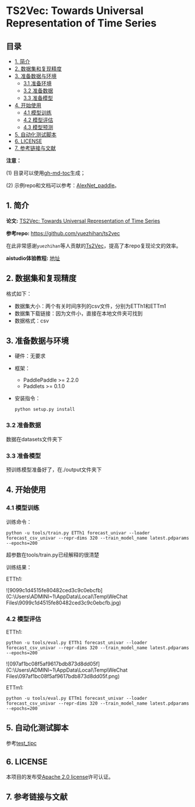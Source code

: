 # TS2Vec: Towards Universal Representation of Time Series

## 目录

- [1. 简介]()
- [2. 数据集和复现精度]()
- [3. 准备数据与环境]()
    - [3.1 准备环境]()
    - [3.2 准备数据]()
    - [3.3 准备模型]()
- [4. 开始使用]()
    - [4.1 模型训练]()
    - [4.2 模型评估]()
    - [4.3 模型预测]()
- [5. 自动化测试脚本]()
- [6. LICENSE]()
- [7. 参考链接与文献]()


**注意：**

(1) 目录可以使用[gh-md-toc](https://github.com/ekalinin/github-markdown-toc)生成；

(2) 示例repo和文档可以参考：[AlexNet_paddle](https://github.com/littletomatodonkey/AlexNet-Prod/blob/tipc/pipeline/Step5/AlexNet_paddle/README.md)。

## 1. 简介



**论文:** [TS2Vec: Towards Universal Representation of Time Series](https://arxiv.org/abs/2106.10466)

**参考repo:** https://github.com/yuezhihan/ts2vec

在此非常感谢`yuezhihan`等人贡献的[Ts2Vec](https://github.com/yuezhihan/ts2vec)，提高了本repo复现论文的效率。

**aistudio体验教程:** [地址](url)


## 2. 数据集和复现精度

格式如下：

- 数据集大小：两个有关时间序列的csv文件，分别为ETTh1和ETTm1
- 数据集下载链接：因为文件小，直接在本地文件夹可找到
- 数据格式：csv

## 3. 准备数据与环境

- 硬件：无要求

- 框架：
  - PaddlePaddle >= 2.2.0
  - Paddlets >= 0.1.0

- 安装指令：

  ```
  python setup.py install
  ```

### 3.2 准备数据

数据在datasets文件夹下


### 3.3 准备模型


预训练模型准备好了，在./output文件夹下


## 4. 开始使用


### 4.1 模型训练

训练命令：

```
python -u tools/train.py ETTh1 forecast_univar --loader forecast_csv_univar --repr-dims 320 --train_model_name latest.pdparams  --epochs=200
```

超参数在tools/train.py已经解释的很清楚

训练结果：

ETTh1:

![9099c1d4515fe80482ced3c9c0ebcfb](C:\Users\ADMINI~1\AppData\Local\Temp\WeChat Files\9099c1d4515fe80482ced3c9c0ebcfb.jpg)

### 4.2 模型评估

ETTh1:

```
python -u tools/eval.py ETTh1 forecast_univar --loader forecast_csv_univar --repr-dims 320 --train_model_name latest.pdparams  --epochs=200
```

![097af1bc08f5af9617bdb873d8dd05f](C:\Users\ADMINI~1\AppData\Local\Temp\WeChat Files\097af1bc08f5af9617bdb873d8dd05f.png)

ETTm1:

```
python -u tools/eval.py ETTm1 forecast_univar --loader forecast_csv_univar --repr-dims 320 --train_model_name latest.pdparams  --epochs=200
```

## 5. 自动化测试脚本

参考[test_tipc](./test_tipc/readme.md)


## 6. LICENSE

本项目的发布受[Apache 2.0 license](./LICENSE)许可认证。

## 7. 参考链接与文献

